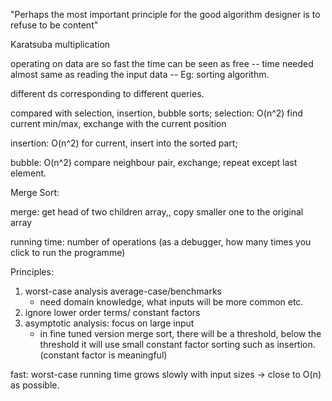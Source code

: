 "Perhaps the most important principle for the good algorithm designer is to refuse to be content"


Karatsuba multiplication

operating on data are so fast the time can be seen as free -- time needed almost same as reading the input data -- Eg: sorting algorithm.


different ds corresponding to different queries.




compared with selection, insertion, bubble sorts;
selection: O(n^2)
find current min/max, exchange with the current position

insertion: O(n^2)
for current, insert into the sorted part;

bubble:  O(n^2)
compare neighbour pair, exchange; repeat except last element.


Merge Sort:

merge: get head of two children array,, copy smaller one to the original array

running time: number of operations (as a debugger, how many times you click to run the programme)


Principles:
1. worst-case analysis
    average-case/benchmarks
    - need domain knowledge, what inputs will be more common etc.
2. ignore lower order terms/ constant factors
3. asymptotic analysis: focus on large input
    - in fine tuned version merge sort, there will be a threshold, below the threshold it will use small constant factor sorting such as insertion. (constant factor is meaningful)


fast: worst-case running time grows slowly with input sizes -> close to O(n) as possible.